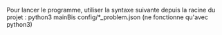 Pour lancer le programme, utiliser la syntaxe suivante depuis la racine du projet :
python3 mainBis config/*_problem.json
(ne fonctionne qu'avec python3)
